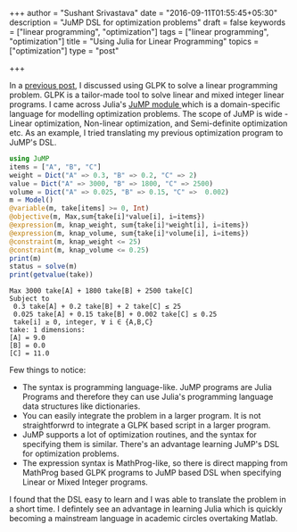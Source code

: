+++
author = "Sushant Srivastava"
date = "2016-09-11T01:55:45+05:30"
description = "JuMP DSL for optimization problems"
draft = false
keywords = ["linear programming", "optimization"]
tags = ["linear programming", "optimization"]
title = "Using Julia for Linear Programming"
topics = ["optimization"]
type = "post"

+++

In a [previous post](http://www.ssushant.in/2016/04/28/using-glpk-to-solve-knapsack-and-related-problems/), I discussed using GLPK to solve a linear programming problem. GLPK is a tailor-made tool to solve linear and mixed integer linear programs. I came across Julia's [JuMP module ](https://jump.readthedocs.io/en/latest/) which is a domain-specific language for modelling optimization problems. The scope of JuMP is wide - Linear optimization, Non-linear optimization, and Semi-definite optimization etc. As an example, I tried translating my previous optimization program to JuMP's DSL.


```julia
using JuMP
items = ["A", "B", "C"]
weight = Dict("A" => 0.3, "B" => 0.2, "C" => 2)
value = Dict("A" => 3000, "B" => 1800, "C" => 2500)
volume = Dict("A" => 0.025, "B" => 0.15, "C" =>  0.002)
m = Model()
@variable(m, take[items] >= 0, Int)
@objective(m, Max,sum{take[i]*value[i], i=items})
@expression(m, knap_weight, sum{take[i]*weight[i], i=items})
@expression(m, knap_volume, sum{take[i]*volume[i], i=items})
@constraint(m, knap_weight <= 25)
@constraint(m, knap_volume <= 0.25)
print(m)
status = solve(m)
print(getvalue(take))


```

    Max 3000 take[A] + 1800 take[B] + 2500 take[C]
    Subject to
     0.3 take[A] + 0.2 take[B] + 2 take[C] ≤ 25
     0.025 take[A] + 0.15 take[B] + 0.002 take[C] ≤ 0.25
     take[i] ≥ 0, integer, ∀ i ∈ {A,B,C}
    take: 1 dimensions:
    [A] = 9.0
    [B] = 0.0
    [C] = 11.0


Few things to notice:
* The syntax is programming language-like. JuMP programs are Julia Programs and therefore they can use Julia's programming language data structures like dictionaries.
* You can easily integrate the problem in a larger program. It is not straightforwrd to integrate a GLPK based script in a larger program.
* JuMP supports a lot of optimization routines, and the syntax for specifying them is similar. There's an advantage learning JuMP's DSL for optimization problems.
* The expression syntax is MathProg-like, so there is direct mapping from MathProg based GLPK programs to JuMP based DSL when specifying Linear or Mixed Integer programs.

I found that the DSL easy to learn and I was able to translate the problem in a short time. I defintely see an advantage in learning Julia which is quickly becoming a mainstream language in academic circles overtaking Matlab.


